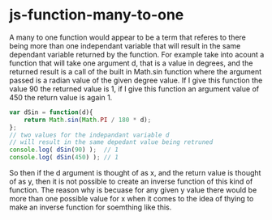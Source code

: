 # js-function-many-to-one

A many to one function would appear to be a term that referes to there being more than one independant variable that will result in the same dependant variable returned by the function. For example take into acount a function that will take one argument d, that is a value in degrees, and the returned result is a call of the built in Math.sin function where the argument passed is a radian value of the given degree value. If I give this function the value 90 the returned value is 1, if I give this function an argument value of 450 the return value is again 1.

```js
var dSin = function(d){
    return Math.sin(Math.PI / 180 * d);
};
// two values for the indepandant variable d
// will result in the same depedant value being retruned
console.log( dSin(90) );  // 1
console.log( dSin(450) ); // 1
```

So then if the d argument is thought of as x, and the return value is thought of as y, then it is not possible to create an inverse function of this kind of function. The reason why is becuase for any given y value there would be more than one possible value for x when it comes to the idea of thying to make an inverse function for soemthing like this.